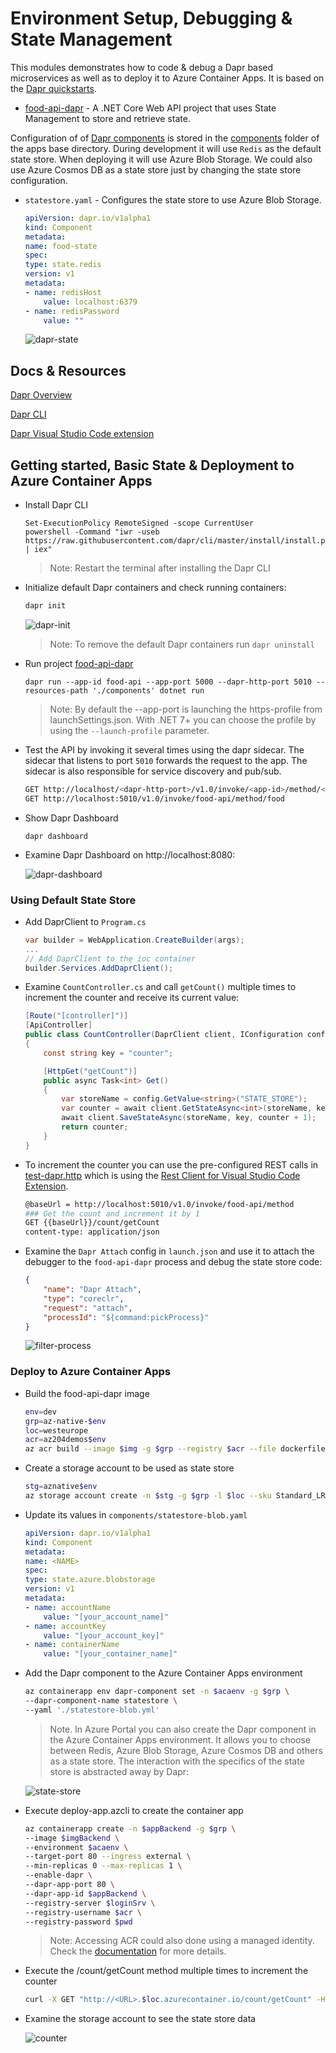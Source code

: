 # Environment Setup, Debugging & State Management

This modules demonstrates how to code & debug a Dapr based microservices as well as to deploy it to Azure Container Apps. It is based on the [Dapr quickstarts](https://docs.dapr.io/getting-started/quickstarts/). 

- [food-api-dapr](./food-api-dapr/) - A .NET Core Web API project that uses State Management to store and retrieve state. 

Configuration of of [Dapr components](https://docs.dapr.io/concepts/components-concept/) is stored in the [components](/components/) folder of the apps base directory. During development it will use `Redis` as the default state store. When deploying it will use Azure Blob Storage. We could also use Azure Cosmos DB as a state store just by changing the state store configuration.

- `statestore.yaml` - Configures the state store to use Azure Blob Storage.

    ```yaml
    apiVersion: dapr.io/v1alpha1
    kind: Component
    metadata:
    name: food-state
    spec:
    type: state.redis
    version: v1
    metadata:
    - name: redisHost
        value: localhost:6379
    - name: redisPassword
        value: ""
    ```

    ![dapr-state](_images/dapr-state.png)


## Docs & Resources

[Dapr Overview](https://docs.dapr.io/concepts/overview/)

[Dapr CLI](https://docs.dapr.io/reference/cli/cli-overview/)

[Dapr Visual Studio Code extension](https://docs.dapr.io/developing-applications/local-development/ides/vscode/vscode-dapr-extension/)

## Getting started, Basic State & Deployment to Azure Container Apps


- Install Dapr CLI

    ```
    Set-ExecutionPolicy RemoteSigned -scope CurrentUser
    powershell -Command "iwr -useb https://raw.githubusercontent.com/dapr/cli/master/install/install.ps1 | iex"
    ```

    >Note: Restart the terminal after installing the Dapr CLI

- Initialize default Dapr containers and check running containers:

    ```bash
    dapr init
    ```

    ![dapr-init](_images/dapr-init.png)

   >Note: To remove the default Dapr containers run `dapr uninstall` 

- Run project [food-api-dapr](../00-app/food-api-dapr/)

    ```
    dapr run --app-id food-api --app-port 5000 --dapr-http-port 5010 --resources-path './components' dotnet run
    ```

    >Note: By default the --app-port is launching the https-profile from launchSettings.json. With .NET 7+ you can choose the profile by using the `--launch-profile` parameter.

- Test the API by invoking it several times using the dapr sidecar. The sidecar that listens to port `5010` forwards the request to the app. The sidecar is also responsible for service discovery and pub/sub.

    ```bash
    GET http://localhost/<dapr-http-port>/v1.0/invoke/<app-id>/method/<method-name>
    GET http://localhost:5010/v1.0/invoke/food-api/method/food
    ```

- Show Dapr Dashboard

    ```
    dapr dashboard
    ``` 

- Examine Dapr Dashboard on http://localhost:8080:

    ![dapr-dashboard](_images/dapr-dashboard.png)


### Using Default State Store

- Add DaprClient to `Program.cs`

    ```c#
    var builder = WebApplication.CreateBuilder(args);
    ...
    // Add DaprClient to the ioc container
    builder.Services.AddDaprClient();
    ```
- Examine `CountController.cs` and call `getCount()` multiple times to increment the counter and receive its current value:

    ```c#
    [Route("[controller]")]
    [ApiController]
    public class CountController(DaprClient client, IConfiguration config) : ControllerBase
    {        
        const string key = "counter";

        [HttpGet("getCount")]
        public async Task<int> Get()
        {
            var storeName = config.GetValue<string>("STATE_STORE");
            var counter = await client.GetStateAsync<int>(storeName, key);
            await client.SaveStateAsync(storeName, key, counter + 1);
            return counter;
        }
    }
    ```

- To increment the counter you can use the pre-configured REST calls in [test-dapr.http](./food-api-dapr/test-dapr.http) which is using the [Rest Client for Visual Studio Code Extension](https://marketplace.visualstudio.com/items?itemName=humao.rest-client).      

    ```bash
    @baseUrl = http://localhost:5010/v1.0/invoke/food-api/method
    ### Get the count and increment it by 1
    GET {{baseUrl}}/count/getCount 
    content-type: application/json
    ```

- Examine the `Dapr Attach` config in `launch.json` and use it to attach the debugger to the `food-api-dapr` process and debug the state store code:

    ```json
    {
        "name": "Dapr Attach",
        "type": "coreclr",
        "request": "attach",
        "processId": "${command:pickProcess}"
    }
    ```
    ![filter-process](_images/filter-process.png)

### Deploy to Azure Container Apps

- Build the food-api-dapr image

    ```bash
    env=dev
    grp=az-native-$env
    loc=westeurope
    acr=az204demos$env
    az acr build --image $img -g $grp --registry $acr --file dockerfile .
    ```
- Create a storage account to be used as state store

    ```bash
    stg=aznative$env
    az storage account create -n $stg -g $grp -l $loc --sku Standard_LRS
    ```

- Update its values in `components/statestore-blob.yaml`

    ```yaml
    apiVersion: dapr.io/v1alpha1
    kind: Component
    metadata:
    name: <NAME>
    spec:
    type: state.azure.blobstorage
    version: v1
    metadata:
    - name: accountName
        value: "[your_account_name]"
    - name: accountKey
        value: "[your_account_key]"
    - name: containerName
        value: "[your_container_name]"
    ```        

- Add the Dapr component to the Azure Container Apps environment

    ```bash
    az containerapp env dapr-component set -n $acaenv -g $grp \
    --dapr-component-name statestore \
    --yaml './statestore-blob.yml'
    ```    
    >Note. In Azure Portal you can also create the Dapr component in the Azure Container Apps environment. It allows you to choose between Redis, Azure Blob Storage, Azure Cosmos DB and others as a state store. The interaction with the specifics of the state store is abstracted away by Dapr:

    ![state-store](_images/state-store.png)


- Execute deploy-app.azcli to create the container app

    ```bash
    az containerapp create -n $appBackend -g $grp \
    --image $imgBackend \
    --environment $acaenv \
    --target-port 80 --ingress external \
    --min-replicas 0 --max-replicas 1 \
    --enable-dapr \
    --dapr-app-port 80 \
    --dapr-app-id $appBackend \
    --registry-server $loginSrv \
    --registry-username $acr \
    --registry-password $pwd 
    ```

    >Note: Accessing ACR could also done using a managed identity. Check the [documentation](https://learn.microsoft.com/en-us/azure/container-apps/managed-identity-image-pull?tabs=azure-cli&pivots=command-line) for more details.

- Execute the /count/getCount method multiple times to increment the counter

    ```bash
    curl -X GET "http://<URL>.$loc.azurecontainer.io/count/getCount" -H  "accept: text/plain"
    ```

- Examine the storage account to see the state store data

    ![counter](_images/counter.png)
